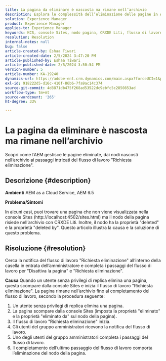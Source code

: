 ```yaml
---
title: La pagina da eliminare è nascosta ma rimane nell’archivio
description: Esplora le complessità dell’eliminazione delle pagine in AEM e scopri i nodi nascosti, i flussi di lavoro di "Richiesta eliminazione" e il ruolo dell’amministratore.
solution: Experience Manager
product: Experience Manager
applies-to: Experience Manager
keywords: KCS, console Sites, nodo pagina, CRXDE Liti, flusso di lavoro, archivio
resolution: Resolution
internal-notes: null
bug: false
article-created-by: Eshaa Tiwari
article-created-date: 2/5/2024 3:47:20 PM
article-published-by: Eshaa Tiwari
article-published-date: 2/5/2024 3:50:54 PM
version-number: 5
article-number: KA-19240
dynamics-url: https://adobe-ent.crm.dynamics.com/main.aspx?forceUCI=1&pagetype=entityrecord&etn=knowledgearticle&id=1b997bd2-3dc4-ee11-9079-6045bd006268
exl-id: 918222d5-d16c-410f-86b6-7fa9ac14c374
source-git-commit: 4d8871db475f268ad53522dc9ebfc5c2850853ad
workflow-type: tm+mt
source-wordcount: '265'
ht-degree: 33%

---
```


# La pagina da eliminare è nascosta ma rimane nell’archivio


Scopri come l’AEM gestisce le pagine eliminate, dai nodi nascosti nell’archivio ai passaggi intricati del flusso di lavoro &quot;Richiesta eliminazione&quot;.

## Descrizione {#description}


<b>Ambienti</b>
AEM as a Cloud Service, AEM 6.5

<b>Problema/Sintomi</b>

In alcuni casi, puoi trovare una pagina che non viene visualizzata nella console Sites (http://localhost:4502/sites.html) ma il nodo della pagina risiede nell’archivio con CRXDE Liti. Inoltre, il nodo ha la proprietà &quot;deleted&quot; e la proprietà &quot;deleted by&quot;. Questo articolo illustra la causa e la soluzione di questo problema.


## Risoluzione {#resolution}


Cerca la notifica del flusso di lavoro &quot;Richiesta eliminazione&quot; all’interno della casella in entrata dell’amministratore e completa i passaggi del flusso di lavoro per &quot;Disattiva la pagina&quot; e &quot;Richiesta eliminazione&quot;.

<b>Causa</b>
Quando un utente senza privilegi di replica elimina una pagina, questa scompare dalla console Sites e inizia il flusso di lavoro &quot;Richiesta eliminazione&quot;. La pagina rimane nell’archivio fino al completamento del flusso di lavoro, secondo la procedura seguente:
1. Un utente senza privilegi di replica elimina una pagina.
2. La pagina scompare dalla console Sites (imposta la proprietà &quot;eliminato&quot; e la proprietà &quot;eliminato da&quot; sul nodo della pagina).
3. Il flusso di lavoro &quot;Richiesta eliminazione&quot; inizia.
4. Gli utenti del gruppo amministratori ricevono la notifica del flusso di lavoro.
5. Uno degli utenti del gruppo amministratori completa i passaggi del flusso di lavoro.
6. Il completamento dell’ultimo passaggio del flusso di lavoro comporta l’eliminazione del nodo della pagina.
